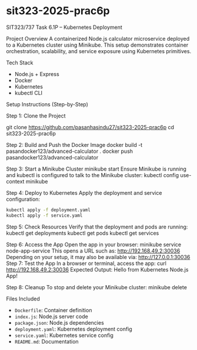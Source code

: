 # sit323-2025-prac6p


SIT323/737 Task 6.1P – Kubernetes Deployment

Project Overview
A containerized Node.js calculator microservice deployed to a Kubernetes cluster using Minikube. This setup demonstrates container orchestration, scalability, and service exposure using Kubernetes primitives.

Tech Stack
- Node.js + Express
- Docker
- Kubernetes 
- kubectl CLI

Setup Instructions (Step-by-Step)

Step 1: Clone the Project

git clone https://github.com/pasanhasindu27/sit323-2025-prac6p
cd sit323-2025-prac6p

Step 2: Build and Push the Docker Image
docker build -t pasandocker123/advanced-calculator .
docker push pasandocker123/advanced-calculator

Step 3: Start a Minikube Cluster
minikube start
Ensure Minikube is running and kubectl is configured to talk to the Minikube cluster:
kubectl config use-context minikube


Step 4: Deploy to Kubernetes
Apply the deployment and service configuration:
```bash
kubectl apply -f deployment.yaml
kubectl apply -f service.yaml
```

Step 5: Check Resources
Verify that the deployment and pods are running:
kubectl get deployments
kubectl get pods
kubectl get services

Step 6: Access the App
Open the app in your browser:
minikube service node-app-service
This opens a URL such as:
http://192.168.49.2:30036
Depending on your setup, it may also be available via:
http://127.0.0.1:30036
Step 7: Test the App
In a browser or terminal, access the app:
curl http://192.168.49.2:30036
Expected Output:
Hello from Kubernetes Node.js App!

Step 8: Cleanup 
To stop and delete your Minikube cluster:
minikube delete

Files Included
- `Dockerfile`: Container definition
- `index.js`: Node.js server code
- `package.json`: Node.js dependencies
- `deployment.yaml`: Kubernetes deployment config
- `service.yaml`: Kubernetes service config
- `README.md`: Documentation
